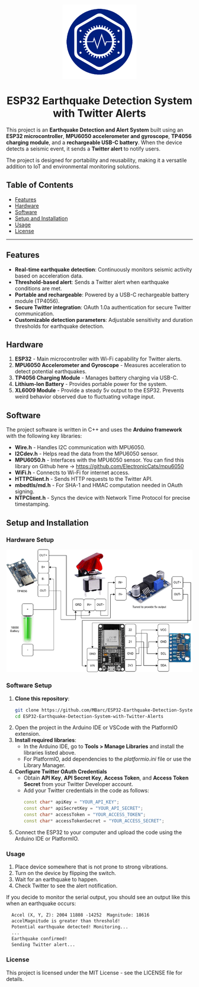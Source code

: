 <p align="center">
  <img src="logo.png" alt="Project Logo" width="200"/>
</p>

<h1 align="center">ESP32 Earthquake Detection System with Twitter Alerts</h1>

This project is an **Earthquake Detection and Alert System** built using an **ESP32 microcontroller**, **MPU6050 accelerometer and gyroscope**, **TP4056 charging module**, and a **rechargeable USB-C battery**. When the device detects a seismic event, it sends a **Twitter alert** to notify users.

The project is designed for portability and reusability, making it a versatile addition to IoT and environmental monitoring solutions.

## Table of Contents
- [Features](#features)
- [Hardware](#hardware)
- [Software](#software)
- [Setup and Installation](#setup-and-installation)
- [Usage](#usage)
- [License](#license)

---

## Features

- **Real-time earthquake detection**: Continuously monitors seismic activity based on acceleration data.
- **Threshold-based alert**: Sends a Twitter alert when earthquake conditions are met.
- **Portable and rechargeable**: Powered by a USB-C rechargeable battery module (TP4056).
- **Secure Twitter integration**: OAuth 1.0a authentication for secure Twitter communication.
- **Customizable detection parameters**: Adjustable sensitivity and duration thresholds for earthquake detection.

## Hardware

1. **ESP32** - Main microcontroller with Wi-Fi capability for Twitter alerts.
2. **MPU6050 Accelerometer and Gyroscope** - Measures acceleration to detect potential earthquakes.
3. **TP4056 Charging Module** - Manages battery charging via USB-C.
4. **Lithium-Ion Battery** - Provides portable power for the system.
5. **XL6009 Module** - Provide a steady 5v output to the ESP32. Prevents weird behavior observed due to fluctuating voltage input.

## Software

The project software is written in C++ and uses the **Arduino framework** with the following key libraries:

- **Wire.h** - Handles I2C communication with MPU6050.
- **I2Cdev.h** - Helps read the data from the MPU6050 sensor.
- **MPU6050.h** - Interfaces with the MPU6050 sensor. You can find this library on Github here -> https://github.com/ElectronicCats/mpu6050
- **WiFi.h** - Connects to Wi-Fi for internet access.
- **HTTPClient.h** - Sends HTTP requests to the Twitter API.
- **mbedtls/md.h** - For SHA-1 and HMAC computation needed in OAuth signing.
- **NTPClient.h** - Syncs the device with Network Time Protocol for precise timestamping.

## Setup and Installation

### Hardware Setup
![alt text](https://github.com/MBarc/ESP32-Earthquake-Detection-System-with-Twitter-Alerts/blob/main/hardwareSetupV1.png)

### Software Setup

1. **Clone this repository**:
   ```bash
   git clone https://github.com/MBarc/ESP32-Earthquake-Detection-System-with-Twitter-Alerts.git
   cd ESP32-Earthquake-Detection-System-with-Twitter-Alerts
2. Open the project in the Arduino IDE or VSCode with the PlatformIO extension.
3. **Install required libraries**:
   - In the Arduino IDE, go to **Tools > Manage Libraries** and install the libraries listed above.
   - For PlatformIO, add dependencies to the *platformio.ini* file or use the Library Manager.
4. **Configure Twitter OAuth Credentials**
   - Obtain **API Key**, **API Secret Key**, **Access Token**, and **Access Token Secret** from your Twitter Developer account.
   - Add your Twitter credentials in the code as follows:
     ```cpp
     const char* apiKey = "YOUR_API_KEY";
     const char* apiSecretKey = "YOUR_API_SECRET";
     const char* accessToken = "YOUR_ACCESS_TOKEN";
     const char* accessTokenSecret = "YOUR_ACCESS_SECRET";
5. Connect the ESP32 to your computer and upload the code using the Arduino IDE or PlatformIO.

### Usage

1. Place device somewhere that is not prone to strong vibrations.
2. Turn on the device by flipping the switch.
3. Wait for an earthquake to happen.
4. Check Twitter to see the alert notification.

If you decide to monitor the serial output, you should see an output like this when an earthquake occurs:
  ```plaintext
    Accel (X, Y, Z): 2004 11808 -14252  Magnitude: 18616
    accelMagnitude is greater than threshold!
    Potential earthquake detected! Monitoring...
    ...
    Earthquake confirmed!
    Sending Twitter alert...
   ```

### License

This project is licensed under the MIT License - see the LICENSE file for details.
